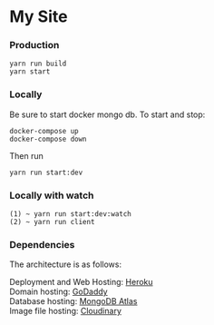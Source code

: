 # My Site  

### Production
```
yarn run build
yarn start
```

### Locally
Be sure to start docker mongo db. To start and stop:
```
docker-compose up
docker-compose down
```
Then run
```
yarn run start:dev
```

### Locally with watch
```
(1) ~ yarn run start:dev:watch
(2) ~ yarn run client
```

### Dependencies
The architecture is as follows:

Deployment and Web Hosting: [Heroku](https://dashboard.heroku.com/apps/lukedunscombe)  
Domain hosting: [GoDaddy](https://dcc.godaddy.com/manage/lukedunscombe.com/settings)  
Database hosting: [MongoDB Atlas](https://cloud.mongodb.com/v2/5e36e1f65538554dda54c0ec#clusters)  
Image file hosting: [Cloudinary](https://cloudinary.com/console/c-d54355ef7e152f1122da6552e70722)
